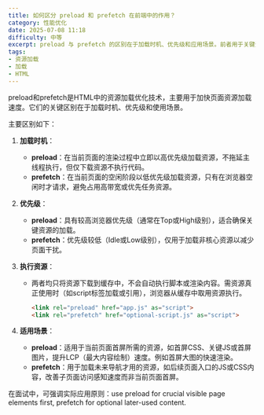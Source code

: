 ```yaml
---
title: 如何区分 preload 和 prefetch 在前端中的作用？
category: 性能优化
date: 2025-07-08 11:18
difficulty: 中等
excerpt: preload 与 prefetch 的区别在于加载时机、优先级和应用场景。前者用于关键资源，后者用于预加载未来需要的内容。
tags:
- 资源加载
- 加载
- HTML
---
```

preload和prefetch是HTML中的资源加载优化技术，主要用于加快页面资源加载速度。它们的关键区别在于加载时机、优先级和使用场景。

主要区别如下：
1. **加载时机**：
   - **preload**：在当前页面的渲染过程中立即以高优先级加载资源，不拖延主线程执行，但仅下载资源不执行代码。
   - **prefetch**：在当前页面的空闲阶段以低优先级加载资源，只有在浏览器空闲时才请求，避免占用高带宽或优先任务资源。

2. **优先级**：
   - **preload**：具有较高浏览器优先级（通常在Top或High级别），适合确保关键资源的加载。
   - **prefetch**：优先级较低（Idle或Low级别），仅用于加载非核心资源以减少页面干扰。

3. **执行资源**：
   - 两者均只将资源下载到缓存中，不会自动执行脚本或渲染内容。需资源真正使用时（如script标签加载或引用），浏览器从缓存中取用资源执行。
     ```html
     <link rel="preload" href="app.js" as="script">
     <link rel="prefetch" href="optional-script.js" as="script">
     ```

4. **适用场景**：
   - **preload**：适用于当前页面首屏所需的资源，如首屏CSS、关键JS或首屏图片，提升LCP（最大内容绘制）速度。例如首屏大图的快速渲染。
   - **prefetch**：用于加载未来导航才用的资源，如后续页面入口的JS或CSS内容，改善子页面访问感知速度而非当前页面首屏。

在面试中，可强调实际应用原则：use preload for crucial visible page elements first, prefetch for optional later-used content.
